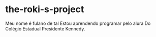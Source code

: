 # the-roki-s-project
Meu nome é fulano de tal
Estou aprendendo programar pelo alura
Do Colégio Estadual Presidente Kennedy.